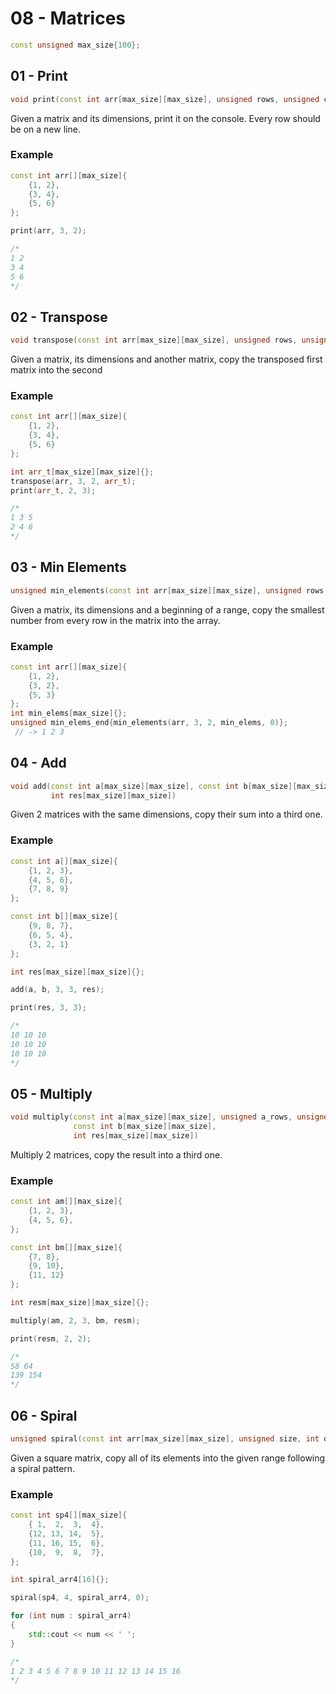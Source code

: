 # 08 - Matrices

```c++
const unsigned max_size{100};
```

## 01 - Print

```c++
void print(const int arr[max_size][max_size], unsigned rows, unsigned columns)
```

Given a matrix and its dimensions, print it on the console. Every row should be on a new line.

### Example

```c++
const int arr[][max_size]{
    {1, 2},
    {3, 4},
    {5, 6}
};

print(arr, 3, 2);

/*
1 2
3 4
5 6
*/
```

## 02 - Transpose

```c++
void transpose(const int arr[max_size][max_size], unsigned rows, unsigned columns, int arr_t[max_size][max_size])
```

Given a matrix, its dimensions and another matrix, copy the transposed first matrix into the second

### Example

```c++
const int arr[][max_size]{
    {1, 2},
    {3, 4},
    {5, 6}
};

int arr_t[max_size][max_size]{};
transpose(arr, 3, 2, arr_t);
print(arr_t, 2, 3);

/*
1 3 5
2 4 6
*/
```

## 03 - Min Elements

```c++
unsigned min_elements(const int arr[max_size][max_size], unsigned rows, unsigned columns, int output_begin[], unsigned first)
```

Given a matrix, its dimensions and a beginning of a range, copy the smallest number from every row in the matrix into the array.

### Example

```c++
const int arr[][max_size]{
    {1, 2},
    {3, 2},
    {5, 3}
};
int min_elems[max_size]{};
unsigned min_elems_end{min_elements(arr, 3, 2, min_elems, 0)};
 // -> 1 2 3
```

## 04 - Add

```c++
void add(const int a[max_size][max_size], const int b[max_size][max_size], unsigned rows, unsigned columns,
         int res[max_size][max_size])
```

Given 2 matrices with the same dimensions, copy their sum into a third one.

### Example

```c++
const int a[][max_size]{
    {1, 2, 3},
    {4, 5, 6},
    {7, 8, 9}
};

const int b[][max_size]{
    {9, 8, 7},
    {6, 5, 4},
    {3, 2, 1}
};

int res[max_size][max_size]{};

add(a, b, 3, 3, res);

print(res, 3, 3);

/*
10 10 10
10 10 10
10 10 10
*/
```

## 05 - Multiply

```c++
void multiply(const int a[max_size][max_size], unsigned a_rows, unsigned a_columns,
              const int b[max_size][max_size],
              int res[max_size][max_size])
```

Multiply 2 matrices, copy the result into a third one.

### Example

```c++
const int am[][max_size]{
    {1, 2, 3},
    {4, 5, 6},
};

const int bm[][max_size]{
    {7, 8},
    {9, 10},
    {11, 12}
};

int resm[max_size][max_size]{};

multiply(am, 2, 3, bm, resm);

print(resm, 2, 2);

/*
58 64
139 154
*/
```

## 06 - Spiral

```c++
unsigned spiral(const int arr[max_size][max_size], unsigned size, int output[], unsigned first)
```

Given a square matrix, copy all of its elements into the given range following a spiral pattern.

### Example

```c++
const int sp4[][max_size]{
    { 1,  2,  3,  4},
    {12, 13, 14,  5},
    {11, 16, 15,  6},
    {10,  9,  8,  7},
};

int spiral_arr4[16]{};

spiral(sp4, 4, spiral_arr4, 0);

for (int num : spiral_arr4)
{
    std::cout << num << ' ';
}

/*
1 2 3 4 5 6 7 8 9 10 11 12 13 14 15 16
*/
```